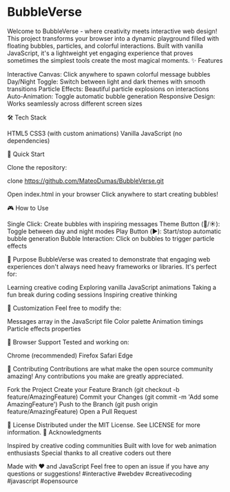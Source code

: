 # BubbleVerse
Welcome to BubbleVerse - where creativity meets interactive web design! This project transforms your browser into a dynamic playground filled with floating bubbles, particles, and colorful interactions. Built with vanilla JavaScript, it's a lightweight yet engaging experience that proves sometimes the simplest tools create the most magical moments.
✨ Features

Interactive Canvas: Click anywhere to spawn colorful message bubbles
Day/Night Toggle: Switch between light and dark themes with smooth transitions
Particle Effects: Beautiful particle explosions on interactions
Auto-Animation: Toggle automatic bubble generation
Responsive Design: Works seamlessly across different screen sizes

🛠️ Tech Stack

HTML5
CSS3 (with custom animations)
Vanilla JavaScript (no dependencies)

🚀 Quick Start

Clone the repository:

clone https://github.com/MateoDumas/BubbleVerse.git

Open index.html in your browser
Click anywhere to start creating bubbles!

🎮 How to Use

Single Click: Create bubbles with inspiring messages
Theme Button (🌙/☀️): Toggle between day and night modes
Play Button (▶️): Start/stop automatic bubble generation
Bubble Interaction: Click on bubbles to trigger particle effects

🎯 Purpose
BubbleVerse was created to demonstrate that engaging web experiences don't always need heavy frameworks or libraries. It's perfect for:

Learning creative coding
Exploring vanilla JavaScript animations
Taking a fun break during coding sessions
Inspiring creative thinking

🔧 Customization
Feel free to modify the:

Messages array in the JavaScript file
Color palette
Animation timings
Particle effects properties

📱 Browser Support
Tested and working on:

Chrome (recommended)
Firefox
Safari
Edge

🤝 Contributing
Contributions are what make the open source community amazing! Any contributions you make are greatly appreciated.

Fork the Project
Create your Feature Branch (git checkout -b feature/AmazingFeature)
Commit your Changes (git commit -m 'Add some AmazingFeature')
Push to the Branch (git push origin feature/AmazingFeature)
Open a Pull Request

📜 License
Distributed under the MIT License. See LICENSE for more information.
🙏 Acknowledgments

Inspired by creative coding communities
Built with love for web animation enthusiasts
Special thanks to all creative coders out there


Made with ❤️ and JavaScript
Feel free to open an issue if you have any questions or suggestions!
#interactive #webdev #creativecoding #javascript #opensource
